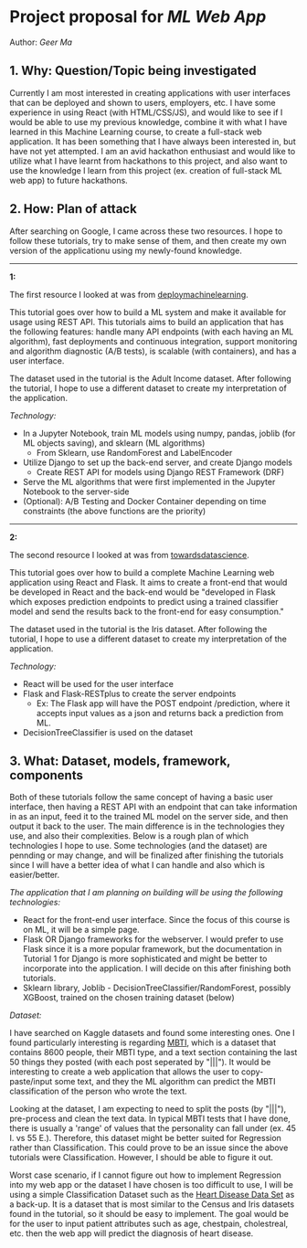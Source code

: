 # Project proposal for *ML Web App*
Author: *Geer Ma*

## 1. Why: Question/Topic being investigated

Currently I am most interested in creating applications with user interfaces that can be deployed and shown to users, employers, etc. 
I have some experience in using React (with HTML/CSS/JS), and would like to see if I would be able to use my previous knowledge, combine
it with what I have learned in this Machine Learning course, to create a full-stack web application. It has been something that I have always
been interested in, but have not yet attempted. I am an avid hackathon enthusiast and would like to utilize what I have learnt from hackathons to
this project, and also want to use the knowledge I learn from this project (ex. creation of full-stack ML web app) to future hackathons.

## 2. How: Plan of attack

After searching on Google, I came across these two resources. I hope to follow these tutorials, try to make sense of them, and then create my own version of the applicationu using my newly-found knowledge.

-----

**1:**

The first resource I looked at was from [deploymachinelearning](https://www.deploymachinelearning.com/). 

This tutorial goes over how to build a ML system and make it available for usage using REST API. This tutorials aims to
build an application that has the following features: handle many API endpoints (with each having an ML algorithm), fast deployments and 
continuous integration, support monitoring and algorithm diagnostic (A/B tests), is scalable (with containers), and has a user interface.

The dataset used in the tutorial is the Adult Income dataset. After following the tutorial, I hope to use a different dataset to create
my interpretation of the application. 

*Technology:*
- In a Jupyter Notebook, train ML models using numpy, pandas, joblib (for ML objects saving), and sklearn (ML algorithms)
    - From Sklearn, use RandomForest and LabelEncoder
- Utilize Django to set up the back-end server, and create Django models
    - Create REST API for models using Django REST Framework (DRF)
- Serve the ML algorithms that were first implemented in the Jupyter Notebook to the server-side
- (Optional): A/B Testing and Docker Container depending on time constraints (the above functions are the priority)

-----

**2:**

The second resource I looked at was from [towardsdatascience](https://towardsdatascience.com/create-a-complete-machine-learning-web-application-using-react-and-flask-859340bddb33).

This tutorial goes over how to build a complete Machine Learning web application using React and Flask. It aims to create a front-end that would be developed in React and the back-end would be "developed in Flask which exposes prediction endpoints to predict using a trained classifier
model and send the results back to the front-end for easy consumption."

The dataset used in the tutorial is the Iris dataset. After following the tutorial, I hope to use a different dataset to create
my interpretation of the application. 

*Technology:*
- React will be used for the user interface
- Flask and Flask-RESTplus to create the server endpoints
    - Ex: The Flask app will have the POST endpoint /prediction, where it accepts input values as a json and returns back a prediction from ML.
- DecisionTreeClassifier is used on the dataset

## 3. What: Dataset, models, framework, components

Both of these tutorials follow the same concept of having a basic user interface, then having a REST API with an endpoint that can take information in as an input, feed it to the trained ML model on the server side, and then output it back to the user. The main difference is in the technologies they use, and also their complexities. Below is a rough plan of which technologies I hope to use. Some technologies (and the dataset) are pennding or may change, and will be finalized after finishing the tutorials since I will have a better idea of what I can handle and also which is easier/better.

*The application that I am planning on building will be using the following technologies:*
- React for the front-end user interface. Since the focus of this course is on ML, it will be a simple page.
- Flask OR Django frameworks for the webserver. I would prefer to use Flask since it is a more popular framework, but the documentation in Tutorial 1 for Django is more sophisticated and might be better to incorporate into the application. I will decide on this after finishing both tutorials.
- Sklearn library, Joblib - DecisionTreeClassifier/RandomForest, possibly XGBoost, trained on the chosen training dataset (below)

*Dataset:*

I have searched on Kaggle datasets and found some interesting ones. One I found particularly interesting is regarding [MBTI](https://www.kaggle.com/datasets/datasnaek/mbti-type?resource=download), which is a dataset that contains 8600 people, their MBTI type, and a text section containing the last 50 things they posted (with each post seperated by "|||"). It would be interesting to create a web application that allows the user to copy-paste/input some text, and they the ML algorithm can predict the MBTI classification of the person who wrote the text. 

Looking at the dataset, I am expecting to need to split the posts (by "|||"), pre-process and clean the text data. In typical MBTI tests that I have done, there is usually a 'range' of values that the personality can fall under (ex. 45 I. vs 55 E.). Therefore, this dataset might be better suited for Regression rather than Classification. This could prove to be an issue since the above tutorials were Classification. However, I should be able to figure it out. 

Worst case scenario, if I cannot figure out how to implement Regression into my web app or the dataset I have chosen is too difficult to use, I will be using a simple Classification Dataset such as the [Heart Disease Data Set](https://archive.ics.uci.edu/ml/datasets/Heart+Disease) as a back-up. It is a dataset that is most similar to the Census and Iris datasets found in the tutorial, so it should be easy to implement. The goal would be for the user to input patient attributes such as age, chestpain, cholestreal, etc. then the web app will predict the diagnosis of heart disease.